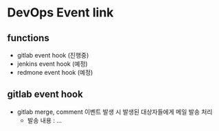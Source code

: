 # DevOps Event link

## functions
- gitlab event hook (진행중)
- jenkins event hook (예정)
- redmone event hook (예정)


## gitlab event hook
- gitlab merge, comment 이벤트 발생 시 발생된 대상자들에게 메일 발송 처리
  - 발송 내용 : ...